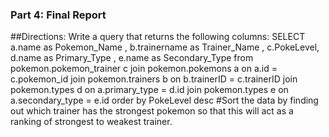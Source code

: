### Part 4: Final Report
##Directions: Write a query that returns the following columns:
SELECT a.name as Pokemon_Name	, b.trainername as Trainer_Name	, c.PokeLevel, d.name as Primary_Type	, e.name as Secondary_Type
from pokemon.pokemon_trainer c     join pokemon.pokemons a
         on a.id = c.pokemon_id    join pokemon.trainers b
         on b.trainerID = c.trainerID join pokemon.types d
         on a.primary_type = d.id     join pokemon.types e
         on a.secondary_type = e.id
order by PokeLevel desc
#Sort the data by finding out which trainer has the strongest pokemon so that this will act as a ranking of strongest to weakest trainer.

